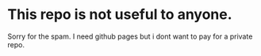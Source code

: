 # This repo is not useful to anyone.
Sorry for the spam. I need github pages but i dont want to pay for a private repo.
